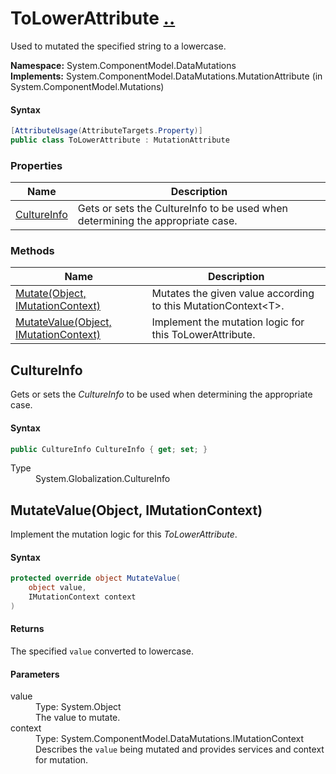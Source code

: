 # ToLowerAttribute [..](../README.md#documentation-index 'Documentation Index')

Used to mutated the specified string to a lowercase.

**Namespace:** System.ComponentModel.DataMutations<br />
**Implements:** System.ComponentModel.DataMutations.MutationAttribute (in System.ComponentModel.Mutations)

#### Syntax

```csharp
[AttributeUsage(AttributeTargets.Property)]
public class ToLowerAttribute : MutationAttribute
```


### Properties

| Name | Description |
| ---- | ----------- |
| [CultureInfo](#CultureInfo) | Gets or sets the CultureInfo to be used when determining the appropriate case. |


### Methods

| Name | Description |
| ---- | ----------- |
| [Mutate(Object, IMutationContext)](MutationAttribute.md#MutateObjectIMutationContext) | Mutates the given value according to this MutationContext&lt;T&gt;. |
| [MutateValue(Object, IMutationContext)](#MutateValueObjectIMutationContext) | Implement the mutation logic for this ToLowerAttribute. |


<a name='CultureInfo'></a>
## CultureInfo

Gets or sets the *CultureInfo* to be used when determining the appropriate case.

#### Syntax

```csharp
public CultureInfo CultureInfo { get; set; }
```

<dl>
	<dt>Type</dt>
	<dd>System.Globalization.CultureInfo</dd>
</dl>


<a name='MutateValueObjectIMutationContext'></a>
## MutateValue(Object, IMutationContext)

Implement the mutation logic for this *ToLowerAttribute*.

#### Syntax

```csharp
protected override object MutateValue(
	object value,
	IMutationContext context
)
```

#### Returns

The specified `value` converted to lowercase.

#### Parameters

<dl>
	<dt>value</dt>
	<dd>Type: System.Object<br />The value to mutate.</dd>
	<dt>context</dt>
	<dd>Type: System.ComponentModel.DataMutations.IMutationContext<br />Describes the <code>value</code> being mutated and provides services and context for mutation.</dd>
</dl>
